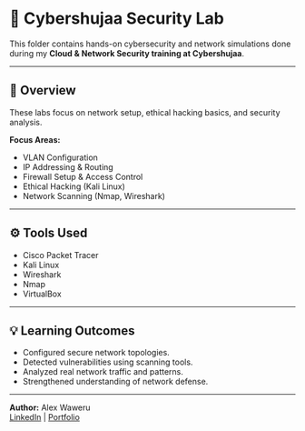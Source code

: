 # 🔐 Cybershujaa Security Lab

This folder contains hands-on cybersecurity and network simulations done during my **Cloud & Network Security training at Cybershujaa**.

---

## 🧠 Overview
These labs focus on network setup, ethical hacking basics, and security analysis.

**Focus Areas:**
- VLAN Configuration  
- IP Addressing & Routing  
- Firewall Setup & Access Control  
- Ethical Hacking (Kali Linux)  
- Network Scanning (Nmap, Wireshark)

---

## ⚙️ Tools Used
- Cisco Packet Tracer  
- Kali Linux  
- Wireshark  
- Nmap  
- VirtualBox  

---

## 💡 Learning Outcomes
- Configured secure network topologies.  
- Detected vulnerabilities using scanning tools.  
- Analyzed real network traffic and patterns.  
- Strengthened understanding of network defense.

---

**Author:** Alex Waweru  
[LinkedIn](https://linkedin.com/in/alexwaweru) | [Portfolio](https://alexwaweru.github.io)
